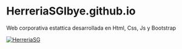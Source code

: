 # HerreriaSGlbye.github.io
Web corporativa estattica desarrollada en Html, Css, Js y Bootstrap


[![HerreriaSG](https://user-images.githubusercontent.com/56803807/116254685-eddafb00-a747-11eb-8f1a-2e27889d5434.png)](https://user-images.githubusercontent.com/56803807/116255155-5f1aae00-a748-11eb-9a0a-b4fc29d14d3b.mp4)



